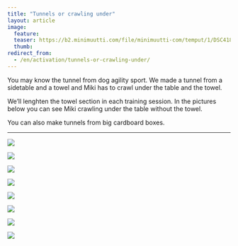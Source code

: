 ```yaml
---
title: "Tunnels or crawling under"
layout: article
image:
  feature:
  teaser: https://b2.minimuutti.com/file/minimuutti-com/temput/1/DSC41885-245px.jpg
  thumb:
redirect_from:
  - /en/activation/tunnels-or-crawling-under/
---
```


You may know the tunnel from dog agility sport. We made a tunnel from a sidetable and a towel and Miki has to crawl under the table and the towel.

We’ll lenghten the towel section in each training session. In the pictures below you can see Miki crawling under the table without the towel.

You can also make tunnels from big cardboard boxes.

---

[![](https://b2.minimuutti.com/file/minimuutti-com/aktivointi/tunnelit/DSC32087-800px.jpg)](https://dl.dropboxusercontent.com/sh/ea1wtnz7z734o12/AAAYKVCbQVCrGTjvvhJLSW8Ua/aktivointi/tunnelit/DSC32087.jpg)

[![](https://b2.minimuutti.com/file/minimuutti-com/aktivointi/tunnelit/DSC32106-800px.jpg)](https://dl.dropboxusercontent.com/sh/ea1wtnz7z734o12/AACnILp27K2bbJd1-kshrZqha/aktivointi/tunnelit/DSC32106.jpg)

[![](https://b2.minimuutti.com/file/minimuutti-com/aktivointi/tunnelit/DSC32095-800px.jpg)](https://dl.dropboxusercontent.com/sh/ea1wtnz7z734o12/AAAklECkGsnxjAxdsAk7uogEa/aktivointi/tunnelit/DSC32095.jpg)

[![](https://b2.minimuutti.com/file/minimuutti-com/aktivointi/tunnelit/IMG29506-800px.jpg)](https://dl.dropboxusercontent.com/sh/ea1wtnz7z734o12/AADPc7D0tXTIsda4AzMfjw4ya/aktivointi/tunnelit/IMG29506.jpg)

[![](https://b2.minimuutti.com/file/minimuutti-com/temput/1/DSC09608_2-800px.jpg)](https://dl.dropboxusercontent.com/sh/ea1wtnz7z734o12/AAA0u1M8ZMv9U49iuS7-7JQda/temput/1/DSC09608_2.jpg)

[![](https://b2.minimuutti.com/file/minimuutti-com/temput/1/DSC09619_2-800px.jpg)](https://dl.dropboxusercontent.com/sh/ea1wtnz7z734o12/AAAVJ8F2H8LEr4oBNyOo6Gona/temput/1/DSC09619_2.jpg)

[![](https://b2.minimuutti.com/file/minimuutti-com/temput/1/DSC41884-800px.jpg)](https://dl.dropboxusercontent.com/sh/ea1wtnz7z734o12/AADwr5laZ3vwQyZFnEbSi8H0a/temput/1/DSC41884.jpg)

[![](https://b2.minimuutti.com/file/minimuutti-com/temput/1/DSC41885-800px.jpg)](https://dl.dropboxusercontent.com/sh/ea1wtnz7z734o12/AADSFPu0USG8v850IALmRsXPa/temput/1/DSC41885.jpg)
